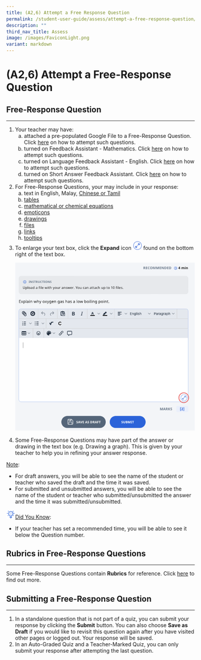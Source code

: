 ```yaml
---
title: (A2,6) Attempt a Free Response Question
permalink: /student-user-guide/assess/attempt-a-free-response-question/
description: ""
third_nav_title: Assess
image: /images/FaviconLight.png
variant: markdown
---
```

<h1 id="attempt-a-free-response-question">(A2,6) Attempt a Free-Response Question</h1>
<h2 id="-free-response-question-">Free-Response Question</h2>
<hr>
<ol>
<li>Your teacher may have: 
	<ol style="list-style-type: lower-alpha;">
		<li>attached a pre-populated Google File to a Free-Response Question. Click <a target="_blank" href="/student-user-guide/assign/attempt-google-attached-files/">here</a> on how to attempt such questions.</li>
		<li>turned on Feedback Assistant - Mathematics. Click <a target="_blank" href="/student-user-guide/assess/about-mathematics-feedback-assistant/">here</a> on how to attempt such questions.</li>
	<li>turned on Language Feedback Assistant - English. Click <a target="_blank" href="/student-user-guide/assess/about-language-feedback-assistant-for-english/">here</a> on how to attempt such questions.</li>
	<li>turned on Short Answer Feedback Assistant. Click <a target="_blank" href="/student-user-guide/assess/about-short-answer-feedback-assistant">here</a> on how to attempt such questions.</li>
</ol>
</li><li>For Free-Response Questions, your may include in your response:<ol style="list-style-type: lower-alpha;">
<li>text in English, Malay, <a target="_blank" href="/student-user-guide/assess/insert-chinese-or-tamil-text/">Chinese or Tamil</a></li>
<li><a target="_blank" href="/student-user-guide/assess/insert-tables/">tables</a></li>
<li><a target="_blank" href="/student-user-guide/assess/insert-mathematical-or-chemical-equations/">mathematical or chemical equations</a></li>
<li><a target="_blank" href="/student-user-guide/assess/insert-emoticon/">emoticons</a></li>
<li><a target="_blank" href="/student-user-guide/assess/insert-drawing/">drawings</a></li>
<li><a target="_blank" href="/student-user-guide/assess/upload-file/">files</a></li>
<li><a target="_blank" href="/student-user-guide/assess/insert-and-edit-links/">links</a></li>
<li><a target="_blank" href="/student-user-guide/assess/insert-tooltip/">tooltips</a></li>
</ol>
</li>
<li>To enlarge your text box, click the <strong>Expand</strong> icon <img style="width:1.5rem; display: inline;" src="/images/Icons/expand.png"> found on the bottom right of the text box.</li>
<p><img src="/images/1Student/As-FRQ.png"></p>
<li>Some Free-Response Questions may have part of the answer or drawing in the text box (e.g. Drawing a graph). This is given by your teacher to help you in refining your answer response.</li>
</ol>
<u>Note</u>: 
<ul>
	<li>For draft answers, you will be able to see the name of the student or teacher who saved the draft and the time it was saved.</li>
<li>For submitted and unsubmitted answers, you will be able to see the name of the student or teacher who submitted/unsubmitted the answer and the time it was submitted/unsubmitted.</li>
</ul>
<p><img style="width:1.5rem; display: inline;" src="/images/Icons/Bulb32.svg"><u>Did You Know</u>:</p>
<ul>
<li>If your teacher has set a recommended time, you will be able to see it below the Question number.</li>
</ul>
<h2 id="-rubrics-in-free-response-questions-">Rubrics in Free-Response Questions</h2>
<hr>
<p>Some Free-Response Questions contain <strong>Rubrics</strong> for reference. Click <a target="_blank" href="/student-user-guide/assess/attempt-a-question-with-rubrics/">here</a> to find out more.</p>
<h2 id="-submitting-a-free-response-question-">Submitting a Free-Response Question</h2>
<hr>
<ol>
<li>In a standalone question that is not part of a quiz, you can submit your response by clicking the <strong>Submit</strong> button. You can also choose <strong>Save as Draft</strong> if you would like to revisit this question again after you have visited other pages or logged out. Your response will be saved.</li>
<li>In an Auto-Graded Quiz and a Teacher-Marked Quiz, you can only submit your response after attempting the last question.</li>
</ol>